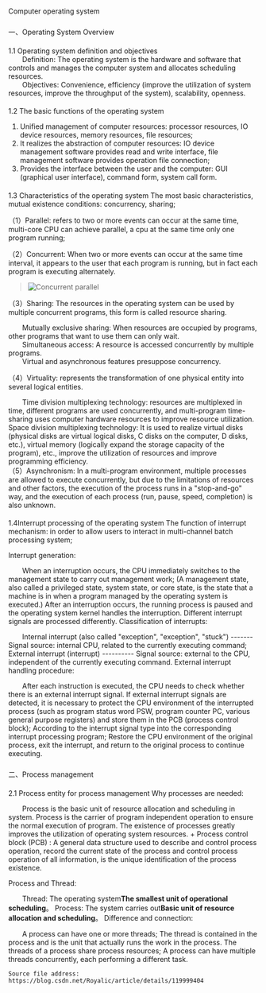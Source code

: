 #
Computer operating system

###
一、Operating System Overview
####
1.1 Operating system definition and objectives <br>
&emsp;&emsp;Definition: The operating system is the hardware and software that controls and manages the computer system and allocates scheduling resources.<br>
&emsp;&emsp;Objectives: Convenience, efficiency (improve the utilization of system resources, improve the throughput of the system), scalability, openness.<br>
####
1.2 The basic functions of the operating system<br>
1. Unified management of computer resources: processor resources, IO device resources, memory resources, file resources;<br>
2. It realizes the abstraction of computer resources: IO device management software provides read and write interface, file management software provides operation file connection;<br>
3. Provides the interface between the user and the computer: GUI (graphical user interface), command form, system call form.<br>

####
1.3 Characteristics of the operating system
The most basic characteristics, mutual existence conditions: concurrency, sharing;


（1）Parallel: refers to two or more events can occur at the same time, multi-core CPU can achieve parallel, a cpu at the same time only one program running;

（2）Concurrent: When two or more events can occur at the same time interval, it appears to the user that each program is running, but in fact each program is executing alternately.
>![Concurrent parallel](/bing.png)

（3）Sharing: The resources in the operating system can be used by multiple concurrent programs, this form is called resource sharing.

&emsp;&emsp;Mutually exclusive sharing: When resources are occupied by programs, other programs that want to use them can only wait.<br>
&emsp;&emsp;Simultaneous access: A resource is accessed concurrently by multiple programs.<br>
&emsp;&emsp;Virtual and asynchronous features presuppose concurrency.<br>

<p>（4）Virtuality: represents the transformation of one physical entity into several logical entities.</p>

&emsp;&emsp;Time division multiplexing technology: resources are multiplexed in time, different programs are used concurrently, and multi-program time-sharing uses computer hardware resources to improve resource utilization.
Space division multiplexing technology: It is used to realize virtual disks (physical disks are virtual logical disks, C disks on the computer, D disks, etc.), virtual memory (logically expand the storage capacity of the program), etc., improve the utilization of resources and improve programming efficiency.<br>
（5）Asynchronism: In a multi-program environment, multiple processes are allowed to execute concurrently, but due to the limitations of resources and other factors, the execution of the process runs in a "stop-and-go" way, and the execution of each process (run, pause, speed, completion) is also unknown.<br>

####
1.4Interrupt processing of the operating system
The function of interrupt mechanism: in order to allow users to interact in multi-channel batch processing system;

Interrupt generation:

&emsp;&emsp;When an interruption occurs, the CPU immediately switches to the management state to carry out management work; (A management state, also called a privileged state, system state, or core state, is the state that a machine is in when a program managed by the operating system is executed.)
After an interruption occurs, the running process is paused and the operating system kernel handles the interruption.
Different interrupt signals are processed differently.
Classification of interrupts:

&emsp;&emsp;Internal interrupt (also called "exception", "exception", "stuck") ------- Signal source: internal CPU, related to the currently executing command;
External interrupt (interrupt) ---------- Signal source: external to the CPU, independent of the currently executing command.
External interrupt handling procedure:

&emsp;&emsp;After each instruction is executed, the CPU needs to check whether there is an external interrupt signal.
If external interrupt signals are detected, it is necessary to protect the CPU environment of the interrupted process (such as program status word PSW, program counter PC, various general purpose registers) and store them in the PCB (process control block);
According to the interrupt signal type into the corresponding interrupt processing program;
Restore the CPU environment of the original process, exit the interrupt, and return to the original process to continue executing.

###
二、Process management
####
2.1 Process entity for process management
Why processes are needed:

&emsp;&emsp;Process is the basic unit of resource allocation and scheduling in system.
Process is the carrier of program independent operation to ensure the normal execution of program.
The existence of processes greatly improves the utilization of operating system resources. +
Process control block (PCB) : A general data structure used to describe and control process operation, record the current state of the process and control process operation of all information, is the unique identification of the process existence.

Process and Thread:

&emsp;&emsp;Thread: The operating system**The smallest unit of operational scheduling**。
Process: The system carries out**Basic unit of resource allocation and scheduling**。
Difference and connection:

&emsp;&emsp;A process can have one or more threads;
The thread is contained in the process and is the unit that actually runs the work in the process.
The threads of a process share process resources;
A process can have multiple threads concurrently, each performing a different task.

```address
Source file address:
https://blog.csdn.net/Royalic/article/details/119999404

```
